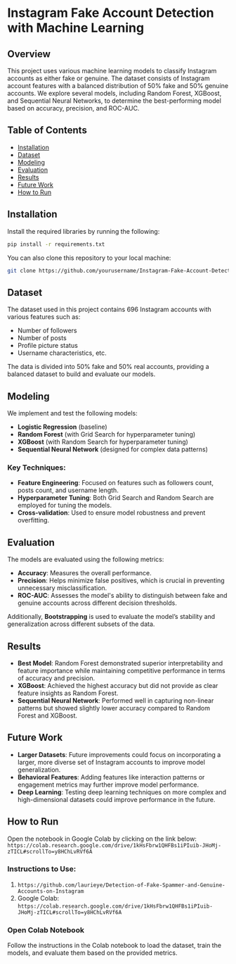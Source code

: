 # Instagram Fake Account Detection with Machine Learning

## Overview
This project uses various machine learning models to classify Instagram accounts as either fake or genuine. The dataset consists of Instagram account features with a balanced distribution of 50% fake and 50% genuine accounts. We explore several models, including Random Forest, XGBoost, and Sequential Neural Networks, to determine the best-performing model based on accuracy, precision, and ROC-AUC.

## Table of Contents
- [Installation](#installation)
- [Dataset](#dataset)
- [Modeling](#modeling)
- [Evaluation](#evaluation)
- [Results](#results)
- [Future Work](#future-work)
- [How to Run](#how-to-run)

## Installation
Install the required libraries by running the following:

```bash
pip install -r requirements.txt
```
You can also clone this repository to your local machine:
```bash
git clone https://github.com/yourusername/Instagram-Fake-Account-Detection.git
```

## Dataset
The dataset used in this project contains 696 Instagram accounts with various features such as:

- Number of followers
- Number of posts
- Profile picture status
- Username characteristics, etc.

The data is divided into 50% fake and 50% real accounts, providing a balanced dataset to build and evaluate our models.

## Modeling
We implement and test the following models:

- **Logistic Regression** (baseline)
- **Random Forest** (with Grid Search for hyperparameter tuning)
- **XGBoost** (with Random Search for hyperparameter tuning)
- **Sequential Neural Network** (designed for complex data patterns)

### Key Techniques:
- **Feature Engineering**: Focused on features such as followers count, posts count, and username length.
- **Hyperparameter Tuning**: Both Grid Search and Random Search are employed for tuning the models.
- **Cross-validation**: Used to ensure model robustness and prevent overfitting.

## Evaluation
The models are evaluated using the following metrics:

- **Accuracy**: Measures the overall performance.
- **Precision**: Helps minimize false positives, which is crucial in preventing unnecessary misclassification.
- **ROC-AUC**: Assesses the model's ability to distinguish between fake and genuine accounts across different decision thresholds.

Additionally, **Bootstrapping** is used to evaluate the model’s stability and generalization across different subsets of the data.

## Results
- **Best Model**: Random Forest demonstrated superior interpretability and feature importance while maintaining competitive performance in terms of accuracy and precision.
- **XGBoost**: Achieved the highest accuracy but did not provide as clear feature insights as Random Forest.
- **Sequential Neural Network**: Performed well in capturing non-linear patterns but showed slightly lower accuracy compared to Random Forest and XGBoost.

## Future Work
- **Larger Datasets**: Future improvements could focus on incorporating a larger, more diverse set of Instagram accounts to improve model generalization.
- **Behavioral Features**: Adding features like interaction patterns or engagement metrics may further improve model performance.
- **Deep Learning**: Testing deep learning techniques on more complex and high-dimensional datasets could improve performance in the future.

## How to Run
Open the notebook in Google Colab by clicking on the link below: 
`https://colab.research.google.com/drive/1kHsFbrw1QHFBs1iPIuib-JHoMj-zTICL#scrollTo=y8HChLvRVf6A`

### Instructions to Use:
1.  `https://github.com/laurieye/Detection-of-Fake-Spammer-and-Genuine-Accounts-on-Instagram`
2.  Google Colab: `https://colab.research.google.com/drive/1kHsFbrw1QHFBs1iPIuib-JHoMj-zTICL#scrollTo=y8HChLvRVf6A`


### Open Colab Notebook

Follow the instructions in the Colab notebook to load the dataset, train the models, and evaluate them based on the provided metrics.
